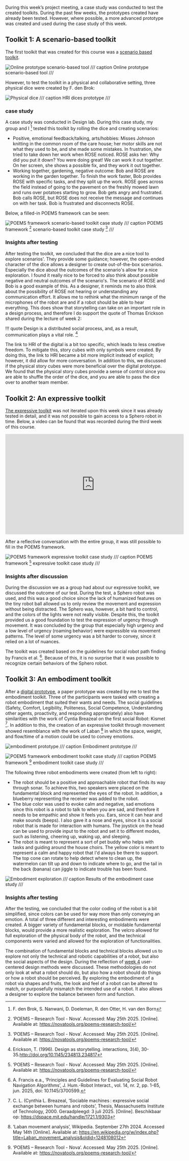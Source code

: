 During this week’s project meeting, a case study was conducted to test the created toolkits. During the past few weeks, the prototypes created have already been tested. However, where possible, a more advanced prototype was created and used during the case study of this week. 

## Toolkit 1: A scenario-based toolkit

The first toolkit that was created for this course was a [scenario based toolkit](project2.md). 

![Online prototype scenario-based tool](images/wheels.png)
/// caption
Online prototype scenario-based tool
/// 

However, to test the toolkit in a physical and collaborative setting, three physical dice were created by F. den Brok:

![Physical dice](images/scenario_prototype.png)
/// caption
HRI dices prototype
/// 

### case study
A case study was conducted in Design lab. During this case study, my group and I [^2] tested this toolkit by rolling the dice and creating scenarios:

-  Positive, emotional feedback/talking, arts/hobbies: Misses Johnson knitting in the common room of the care house; her motor skills are not what they used to be, and she made some mistakes. In frustration, she tried to take down her work when ROSE noticed. ROSE asks her: Why did you put it down? You were doing great! We can work it out together. On her screen, she shows a possible fix, and they work it out together. 
-  Working together, gardening, negative outcome: Bob and ROSE are working in the garden together. To finish the work faster, Bob provides ROSE with specific tasks, and they split up the work. ROSE goes across the field instead of going to the pavement on the freshly mowed lawn and runs over potatoes starting to grow. Bob gets angry and frustrated. Bob calls ROSE, but ROSE does not receive the message and continues on with her task. Bob is frustrated and disconnects ROSE.


 Below, a filled-in POEMS framework can be seen:

![POEMS framework scenario-based toolkit case study](images/2.png)
/// caption
POEMS framework [^1] scenario-based toolkit case study [^1]
/// 

[^1]: ‘POEMS – Research Tool - Nova’. Accessed: May 25th 2025. [Online]. Available at: https://novatools.org/poems-research-tool/
[^2]: F. den Brok, S. Nanwani, D. Doeleman, R. den Otter, H. van den Born

### Insights after testing
After testing the toolkit, we concluded that the dice are a nice tool to explore scenarios'. They provide some guidance; however, the open-ended character of the dice allows a designer to create out-of-the-box scenarios. Especially the dice about the outcomes of the scenario's allow for a nice exploration. I found it really nice to be forced to also think about possible negative and neutral outcomes of the scenario's. The scenario of ROSE and Bob is a good example of this. As a designer, it reminds me to also think about the possibility of ROSE not hearing or understanding any communication effort. It allows me to rethink what the minimum range of the microphones of the robot are and if a robot should be able to hear everything. This does show that storytelling can take on an important role in a design process, and therefore I do support the quote of Thomas Erickson shared during the lecture of week 2:

!!! quote
    Design is a distributed social process, and, as a result, communication plays a vital role. [^3]

[^3]: Erickson, T. (1996). Design as storytelling. interactions, 3(4), 30-35.http://doi.org/10.1145/234813.234817

The link to HRI of the digital is a bit too specific, which leads to less creative freedom. To mitigate this, story cubes with only symbols were created. By doing this, the link to HRI became a bit more implicit instead of explicit; however, it did allow for more conversation. In addition to this, we discussed if the physical story cubes were more beneficial over the digital prototype. We found that the physical story cubes provide a sense of control since you are able to shuffle the order of the dice, and you are able to pass the dice over to another team member. 

## Toolkit 2: An expressive toolkit

[The expressive toolkit](project3.md) was not iterated upon this week since it was already tested in detail, and it was not possible to gain access to a Sphero robot in time. Below, a video can be found that was recorded during the third week of this course.

<iframe width="560" height="315" src="https://www.youtube-nocookie.com/embed/lp1jXDmAECw?si=lKo0WCg8b0NQTwuf" title="Exploration of emotions and urgency Sphero" frameborder="0" allow="accelerometer; autoplay; clipboard-write; encrypted-media; gyroscope; picture-in-picture; web-share" referrerpolicy="strict-origin-when-cross-origin" allowfullscreen></iframe>

After a reflective conversation with the entire group, it was still possible to fill in the POEMS framework.

![POEMS framework expressive toolkit case study](images/1.png)
/// caption
POEMS framework [^1] expressive toolkit case study
/// 

### Insights after discussion
During the discussion we as a group had about our expressive toolkit, we discussed the outcome of our test. During the test, a Sphero robot was used, and this was a good choice since the lack of humanized features on the tiny robot ball allowed us to only review the movement and expression without being distracted. The Sphero was, however, a bit hard to control, and the colors of the lights were not really visible. Despite this, the toolkit provided us a good foundation to test the expression of urgency through movement. It was concluded by the group that especially high urgency and a low level of urgency (roaming behavior) were expressible via movement patterns. The level of some urgency was a bit harder to convey, since it relied on a lot of nuances. 

The toolkit was created based on the guidelines for social robot path finding by Francis et al. [^4]. Because of this, it is no surprise that it was possible to recognize certain behaviors of the Sphero robot. 

[^4]: A. Francis e.a., ‘Principles and Guidelines for Evaluating Social Robot Navigation Algorithms’, J. Hum.-Robot Interact., vol. 14, nr. 2, pp. 1-65, jun. 2025, doi: 10.1145/3700599.

## Toolkit 3: An embodiment toolkit
After a [digital prototype](project4.md), a paper prototype was created by me to test the embodiment toolkit. Three of the participants were tasked with creating a robot embodiment that suited their wants and needs. The social guidelines (Safety, Comfort, Legibility, Politeness, Social Competence, Understanding other agents, proactivity, and responding appropriately) also have similarities with the work of Cyntia Breazeal on the first social Robot: Kismet [^5]. In addition to this, the creation of an expressive toolkit through movement showed resemblance with the work of Laban [^6] in which the space, weight, and flow/time of a motion could be used to convey emotions. 

[^5]: C. L. (Cynthia L. Breazeal, ‘Sociable machines : expressive social exchange between humans and robots’, Thesis, Massachusetts Institute of Technology, 2000. Geraadpleegd: 3 juli 2025. [Online]. Beschikbaar op: https://dspace.mit.edu/handle/1721.1/9303

[^6]: ‘Laban movement analysis’, Wikipedia. September 27th 2024. Accessed May 14th [Online]. Available at: https://en.wikipedia.org/w/index.php?title=Laban_movement_analysis&oldid=1248108012

![embodiment prototype](images/embodiment_prototype.jpg)
/// caption
Embodiment prototype
/// 

![POEMS framework embodiment toolkit case study](images/3.png)
/// caption
POEMS framework [^1] embodiment toolkit case study
/// 

The following three robot embodiments were created (from left to right):

- The robot should be a positive and approachable robot that finds its way through sonar. To achieve this, two speakers were placed on the fundamental block and represented the eyes of the robot. In addition, a blueberry representing the receiver was added to the robot.
- The blue color was used to evoke calm and negative, sad emotions since this robot is a robot to talk to when you are sad, and therefore it needs to be empathic and show it feels you. Ears, since it can hear and make sounds (beeps). I also gave it a nose and eyes, since it is a social robot that is made for interaction with humans. The joystick on the head can be used to provide input to the robot and set it to different modes, such as listening, cheering up, waking up, and sleeping. 
- The robot is meant to represent a sort of pet buddy who helps with tasks and guiding around the house choirs. The yellow color is meant to represent a calm and happy robot that I'd always be there to support. The top cone can rotate to help detect where to clean up, the watermelon can tilt up and down to indicate where to go, and the tail in the back (banana) can jiggle to indicate trouble has been found.

![Embodiment exploration](images/result.png)
/// caption
Results of the embodiment case study
/// 

### Insights after testing 
After the testing, we concluded that the color coding of the robot is a bit simplified, since colors can be used for way more than only conveying an emotion. A total of three different and interesting embodiments were created. A bigger variety of fundamental blocks, or moldable fundamental blocks, would provide a more realistic exploration. The velcro allowed for full exploration of the physical body of the robot, and the technical components were varied and allowed for the exploration of functionalities. 

The combination of fundamental blocks and technical blocks allowed us to explore not only the technical and robotic capabilities of a robot, but also the social aspects of the design. During the reflection of [week 4](reflection4.md) user-centered design methods were discussed. These methodologies do not only look at what a robot should do, but also how a robot should do things or how a robot should be perceived. By exploring the embodiment of a robot via shapes and fruits, the look and feel of a robot can be altered to match, or purposefully mismatch the intended use of a robot. It also allows a designer to explore the balance between form and function. 